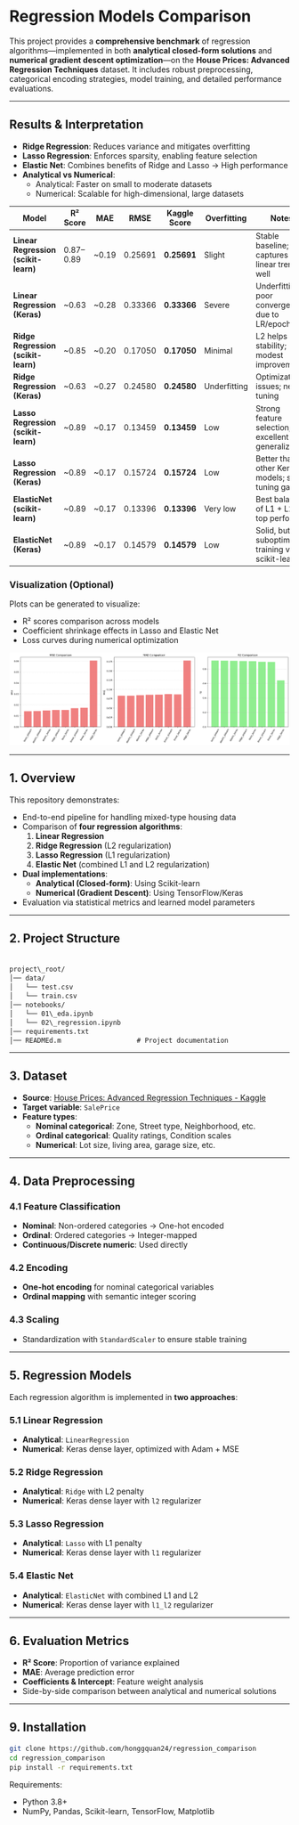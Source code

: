 # Regression Models Comparison

This project provides a **comprehensive benchmark** of regression algorithms—implemented in both **analytical closed-form solutions** and **numerical gradient descent optimization**—on the **House Prices: Advanced Regression Techniques** dataset. It includes robust preprocessing, categorical encoding strategies, model training, and detailed performance evaluations.

---

## Results & Interpretation

* **Ridge Regression**: Reduces variance and mitigates overfitting  
* **Lasso Regression**: Enforces sparsity, enabling feature selection  
* **Elastic Net**: Combines benefits of Ridge and Lasso → High performance  
* **Analytical vs Numerical**:  
  * Analytical: Faster on small to moderate datasets  
  * Numerical: Scalable for high-dimensional, large datasets  

| Model                          | R² Score     | MAE    | RMSE    | Kaggle Score | Overfitting | Notes |
|--------------------------------|-------------|--------|---------|--------------|-------------|-------|
| **Linear Regression (scikit-learn)** | 0.87–0.89   | ~0.19  | 0.25691 | **0.25691**  | Slight      | Stable baseline; captures linear trends well |
| **Linear Regression (Keras)**        | ~0.63       | ~0.28  | 0.33366 | **0.33366**  | Severe      | Underfitting; poor convergence due to LR/epochs |
| **Ridge Regression (scikit-learn)**  | ~0.85       | ~0.20  | 0.17050 | **0.17050**  | Minimal     | L2 helps stability; modest improvement |
| **Ridge Regression (Keras)**         | ~0.63       | ~0.27  | 0.24580 | **0.24580**  | Underfitting | Optimization issues; needs tuning |
| **Lasso Regression (scikit-learn)**  | ~0.89       | ~0.17  | 0.13459 | **0.13459**  | Low         | Strong feature selection; excellent generalization |
| **Lasso Regression (Keras)**         | ~0.89       | ~0.17  | 0.15724 | **0.15724**  | Low         | Better than other Keras models; slight tuning gap |
| **ElasticNet (scikit-learn)**        | ~0.89       | ~0.17  | 0.13396 | **0.13396**  | Very low    | Best balance of L1 + L2; top performer |
| **ElasticNet (Keras)**               | ~0.89       | ~0.17  | 0.14579 | **0.14579**  | Low         | Solid, but suboptimal training vs. scikit-learn |


### Visualization (Optional)
Plots can be generated to visualize:
* R² scores comparison across models  
* Coefficient shrinkage effects in Lasso and Elastic Net  
* Loss curves during numerical optimization  

![Results](results/results.png)

---

## 1. Overview

This repository demonstrates:

* End-to-end pipeline for handling mixed-type housing data
* Comparison of **four regression algorithms**:
  1. **Linear Regression**
  2. **Ridge Regression** (L2 regularization)
  3. **Lasso Regression** (L1 regularization)
  4. **Elastic Net** (combined L1 and L2 regularization)
* **Dual implementations**:
  * **Analytical (Closed-form)**: Using Scikit-learn
  * **Numerical (Gradient Descent)**: Using TensorFlow/Keras
* Evaluation via statistical metrics and learned model parameters

---

## 2. Project Structure

```

project\_root/
│── data/
│   └── test.csv
│   └── train.csv
│── notebooks/
│   └── 01\_eda.ipynb
│   └── 02\_regression.ipynb
│── requirements.txt
│── READMEd.m                   # Project documentation

````

---

## 3. Dataset

* **Source**: [House Prices: Advanced Regression Techniques - Kaggle](https://www.kaggle.com/competitions/house-prices-advanced-regression-techniques)
* **Target variable**: `SalePrice`
* **Feature types**:
  * **Nominal categorical**: Zone, Street type, Neighborhood, etc.
  * **Ordinal categorical**: Quality ratings, Condition scales
  * **Numerical**: Lot size, living area, garage size, etc.

---

## 4. Data Preprocessing

### 4.1 Feature Classification
* **Nominal**: Non-ordered categories → One-hot encoded  
* **Ordinal**: Ordered categories → Integer-mapped  
* **Continuous/Discrete numeric**: Used directly  

### 4.2 Encoding
* **One-hot encoding** for nominal categorical variables  
* **Ordinal mapping** with semantic integer scoring  

### 4.3 Scaling
* Standardization with `StandardScaler` to ensure stable training  

---

## 5. Regression Models

Each regression algorithm is implemented in **two approaches**:

### 5.1 Linear Regression
* **Analytical**: `LinearRegression`  
* **Numerical**: Keras dense layer, optimized with Adam + MSE  

### 5.2 Ridge Regression
* **Analytical**: `Ridge` with L2 penalty  
* **Numerical**: Keras dense layer with `l2` regularizer  

### 5.3 Lasso Regression
* **Analytical**: `Lasso` with L1 penalty  
* **Numerical**: Keras dense layer with `l1` regularizer  

### 5.4 Elastic Net
* **Analytical**: `ElasticNet` with combined L1 and L2  
* **Numerical**: Keras dense layer with `l1_l2` regularizer  

---

## 6. Evaluation Metrics

* **R² Score**: Proportion of variance explained  
* **MAE**: Average prediction error  
* **Coefficients & Intercept**: Feature weight analysis  
* Side-by-side comparison between analytical and numerical solutions  

---

## 9. Installation

```bash
git clone https://github.com/honggquan24/regression_comparison
cd regression_comparison
pip install -r requirements.txt
````

Requirements:

* Python 3.8+
* NumPy, Pandas, Scikit-learn, TensorFlow, Matplotlib

